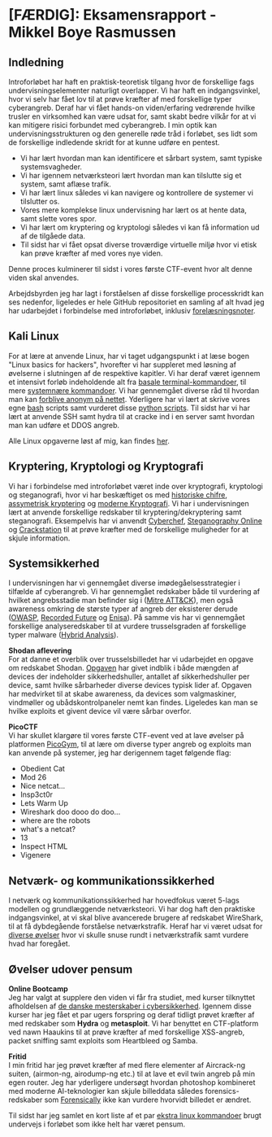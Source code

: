 # [FÆRDIG]: Eksamensrapport - Mikkel Boye Rasmussen

## Indledning
Introforløbet har haft en praktisk-teoretisk tilgang hvor de forskellige fags undervisningselementer naturligt overlapper. Vi har haft en indgangsvinkel, hvor vi selv har fået lov til at prøve kræfter af med forskellige typer cyberangreb. Deraf har vi fået hands-on viden/erfaring vedrørende hvilke trusler en virksomhed kan være udsat for, samt skabt bedre vilkår for at vi kan mitigere risici forbundet med cyberangreb. I min optik kan undervisningsstrukturen og den generelle røde tråd i forløbet, ses lidt som de forskellige indledende skridt for at kunne udføre en pentest. 

- Vi har lært hvordan man kan identificere et sårbart system, samt typiske systemsvagheder.
- Vi har igennem netværksteori lært hvordan man kan tilslutte sig et system, samt aflæse trafik.
- Vi har lært linux således vi kan navigere og kontrollere de systemer vi tilslutter os.
- Vores mere komplekse linux undervisning har lært os at hente data, samt slette vores spor.
- Vi har lært om kryptering og kryptologi således vi kan få information ud af de tilgåede data.
- Til sidst har vi fået opsat diverse troværdige virtuelle miljø hvor vi etisk kan prøve kræfter af med vores nye viden.

Denne proces kulminerer til sidst i vores første CTF-event hvor alt denne viden skal anvendes.

Arbejdsbyrden jeg har lagt i forståelsen af disse forskellige processkridt kan ses nedenfor, ligeledes er hele GitHub repositoriet en samling af alt hvad jeg har udarbejdet i forbindelse med introforløbet, inklusiv [forelæsningsnoter](https://github.com/MBRzealand/IT-sikkerhed/tree/main/Forel%C3%A6sningsnoter).


## Kali Linux
For at lære at anvende Linux, har vi taget udgangspunkt i at læse bogen "Linux basics for hackers", hvorefter vi har suppleret med løsning af øvelserne i slutningen af de respektive kapitler. Vi har deraf været igennem et intensivt forløb indeholdende alt fra [basale terminal-kommandoer](https://github.com/MBRzealand/IT-sikkerhed/blob/main/Linux%20%C3%98velser/%C3%98velser%20kapitel%201%20-%20Basics.md), til mere [systemnære kommandoer](https://github.com/MBRzealand/IT-sikkerhed/blob/main/Linux%20%C3%98velser/%C3%98velser%20kapitel%207%20-%20Environment%20variables.md). Vi har gennemgået diverse råd til hvordan man kan [forblive anonym på nettet](https://github.com/MBRzealand/IT-sikkerhed/blob/main/Linux%20%C3%98velser/%C3%98velser%20kapitel%2013%20-%20Becoming%20secure%20and%20anonymous.md). Yderligere har vi lært at skrive vores egne [bash](https://github.com/MBRzealand/IT-sikkerhed/blob/main/Linux%20%C3%98velser/%C3%98velser%20kapitel%208%20-%20Bash%20scripting.md) scripts samt vurderet disse [python scripts](https://github.com/andracs/Ovelser-til-kapitel-17). Til sidst har vi har lært at anvende SSH samt hydra til at cracke ind i en server samt hvordan man kan udføre et DDOS angreb.

Alle Linux opgaverne løst af mig, kan findes [her](https://github.com/MBRzealand/IT-sikkerhed/tree/main/Linux%20%C3%98velser).


## Kryptering, Kryptologi og Kryptografi
Vi har i forbindelse med introforløbet været inde over kryptografi, kryptologi og steganografi, hvor vi har beskæftiget os med [historiske chifre](https://github.com/MBRzealand/IT-sikkerhed/blob/main/Krypterings%C3%B8velser/Historiske%20Chifre.md), [assymetrisk kryptering](https://github.com/MBRzealand/IT-sikkerhed/blob/main/Krypterings%C3%B8velser/Asymmetrisk%20Kryptering.md) og [moderne Kryptografi](https://github.com/MBRzealand/IT-sikkerhed/blob/main/Krypterings%C3%B8velser/Moderne%20Kryptografi.md). Vi har i undervisningen lært at anvende forskellige redskaber til kryptering/dekryptering samt steganografi. Eksempelvis har vi anvendt [Cyberchef](https://gchq.github.io/CyberChef/), [Steganography Online](https://stylesuxx.github.io/steganography/) og [Crackstation](https://crackstation.net/) til at prøve kræfter med de forskellige muligheder for at skjule information.

## Systemsikkerhed
I undervisningen har vi gennemgået diverse imødegåelsesstrategier i tilfælde af cyberangreb. Vi har gennemgået redskaber både til vurdering af hvilket angrebsstadie man befinder sig i ([Mitre ATT&CK](https://attack.mitre.org/)), men også awareness omkring de største typer af angreb der eksisterer derude ([OWASP](https://owasp.org/www-project-top-ten/), [Recorded Future](https://www.recordedfuture.com/) og [Enisa](https://www.enisa.europa.eu/topics/cyber-threats/threats-and-trends)). På samme vis har vi gennemgået forskellige  analyseredskaber til at vurdere trusselsgraden af forskellige typer malware ([Hybrid Analysis](https://www.hybrid-analysis.com/)).

<b>Shodan aflevering</b><br/>
For at danne et overblik over trusselsbilledet har vi udarbejdet en opgave om redskabet Shodan. [Opgaven](https://github.com/MBRzealand/IT-sikkerhed/blob/main/Systemsikkerhed/Shodan%20aflevering.md) har givet indblik i både mængden af devices der indeholder sikkerhedshuller, antallet af sikkerhedshuller per device, samt hvilke sårbarheder diverse devices typisk lider af. Opgaven har medvirket til at skabe awareness, da devices som valgmaskiner, vindmøller og ubådskontrolpaneler nemt kan findes. Ligeledes kan man se hvilke exploits et givent device vil være sårbar overfor.

<b>PicoCTF</b><br/>
Vi har skullet klargøre til vores første CTF-event ved at lave øvelser på platformen [PicoGym](https://play.picoctf.org/practice), til at lære om diverse typer angreb og exploits man kan anvende på systemer, jeg har derigennem taget følgende flag:

<ul>
  <li>Obedient Cat</li>
  <li>Mod 26</li>
  <li>Nice netcat...</li>
  <li>Insp3ct0r</li>
  <li>Lets Warm Up</li>
  <li>Wireshark doo dooo do doo...</li>
  <li>where are the robots</li>
  <li>what's a netcat?</li>
  <li>13</li>
  <li>Inspect HTML</li>
  <li>Vigenere</li>
</ul>

## Netværk- og kommunikationssikkerhed
I netværk og kommunikationssikkerhed har hovedfokus været 5-lags modellen og grundlæggende netværksteori. Vi har dog haft den praktiske indgangsvinkel, at vi skal blive avancerede brugere af redskabet WireShark, til at få dybdegående forståelse netværkstrafik. Heraf har vi været udsat for [diverse øvelser](https://github.com/MBRzealand/IT-sikkerhed/blob/main/Netv%C3%A6rk%20og%20kommunikationssikkerhed/Network%20Challenge.md) hvor vi skulle snuse rundt i netværkstrafik samt vurdere hvad har foregået.


## Øvelser udover pensum

<b>Online Bootcamp</b><br/>
Jeg har valgt at supplere den viden vi får fra studiet, med kurser tilknyttet afholdelsen af [de danske mesterskaber i cybersikkerhed](https://www.cybermesterskaberne.dk/online-traening/). Igennem disse kurser har jeg fået et par ugers forspring og deraf tidligt prøvet kræfter af med redskaber som **Hydra** og **metasploit**. Vi har benyttet en CTF-platform ved nawn Haaukins til at prøve kræfter af med forskellige XSS-angreb, packet sniffing samt exploits som Heartbleed og Samba.

<b>Fritid</b><br/>
I min fritid har jeg prøvet kræfter af med flere elementer af Aircrack-ng suiten, (airmon-ng, airodump-ng etc.) til at lave et evil twin angreb på min egen router. Jeg har yderligere undersøgt hvordan photoshop kombineret med moderne AI-teknologier kan skjule billeddata således forensics-redskaber som [Forensically](https://29a.ch/photo-forensics/) ikke kan vurdere hvorvidt billedet er ændret.

Til sidst har jeg samlet en kort liste af et par [ekstra linux kommandoer](https://github.com/MBRzealand/IT-sikkerhed/blob/main/Linux%20%C3%98velser/ekstra_linux_kommandoer.md)
 brugt undervejs i forløbet som ikke helt har været pensum. 

 
